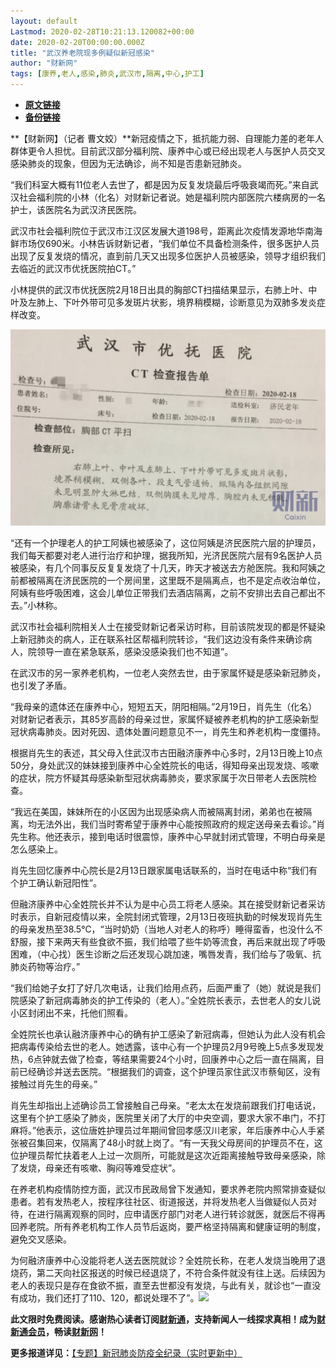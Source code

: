 ```yaml
---
layout: default
Lastmod: 2020-02-28T10:21:13.120082+00:00
date: 2020-02-20T00:00:00.000Z
title: "武汉养老院现多例疑似新冠感染"
author: "财新网"
tags: [康养,老人,感染,肺炎,武汉市,隔离,中心,护工]
---
```


* [**原文链接**](http://www.caixin.com/2020-02-20/101517851.html)
* [**备份链接**](http://archive.ph/3M9YE)


**【财新网】（记者 曹文姣）**新冠疫情之下，抵抗能力弱、自理能力差的老年人群体更令人担忧。目前武汉部分福利院、康养中心或已经出现老人与医护人员交叉感染肺炎的现象，但因为无法确诊，尚不知是否患新冠肺炎。

“我们科室大概有11位老人去世了，都是因为反复发烧最后呼吸衰竭而死。”来自武汉社会福利院的小林（化名）对财新记者说。她是福利院内部医院六楼病房的一名护士，该医院名为武汉济民医院。

武汉市社会福利院位于武汉市江汉区发展大道198号，距离此次疫情发源地华南海鲜市场仅690米。小林告诉财新记者，“我们单位不具备检测条件，很多医护人员出现了反复发烧的情况，直到前几天又出现多位医护人员被感染，领导才组织我们去临近的武汉市优抚医院拍CT。”

小林提供的武汉市优抚医院2月18日出具的胸部CT扫描结果显示，右肺上叶、中叶及左肺上、下叶外带可见多发斑片状影，境界稍模糊，诊断意见为双肺多发炎症样改变。

![1582159984111](/images/post/bb597745a324da82c9e8a03504ef92f2.jpg)

“还有一个护理老人的护工阿姨也被感染了，这位阿姨是济民医院六层的护理员，我们每天都要对老人进行治疗和护理，据我所知，光济民医院六层有9名医护人员被感染，有几个同事反反复复发烧了十几天，昨天才被送去方舱医院。我和阿姨之前都被隔离在济民医院的一个房间里，这里既不是隔离点，也不是定点收治单位，阿姨有些呼吸困难，这会儿单位正带我们去酒店隔离，之前不安排出去自己都出不去。”小林称。

武汉市社会福利院相关人士在接受财新记者采访时称，目前该院发现的都是怀疑染上新冠肺炎的病人，正在联系社区帮福利院转诊，“我们这边没有条件来确诊病人，院领导一直在紧急联系，感染没感染我们也不知道”。

在武汉市的另一家养老机构，一位老人突然去世，由于家属怀疑是感染新冠肺炎，也引发了矛盾。

“我母亲的遗体还在康养中心，短短五天，阴阳相隔。”2月19日，肖先生（化名）对财新记者表示，其85岁高龄的母亲过世，家属怀疑被养老机构的护工感染新型冠状病毒肺炎。因对死因、遗体处置问题意见不一，肖先生和养老机构一度僵持。

根据肖先生的表述，其父母入住武汉市古田融济康养中心多时，2月13日晚上10点50分，身处武汉的妹妹接到康养中心全姓院长的电话，得知母亲出现发烧、咳嗽的症状，院方怀疑其母感染新型冠状病毒肺炎，要求家属于次日带老人去医院检查。

“我远在美国，妹妹所在的小区因为出现感染病人而被隔离封闭，弟弟也在被隔离，均无法外出，我们当时寄希望于康养中心能按照政府的规定送母亲去看诊。”肖先生称。他还表示，接到电话时很震惊，康养中心早就封闭式管理，不明白母亲是怎么感染上。

肖先生回忆康养中心院长是2月13日跟家属电话联系的，当时在电话中称“我们有个护工确认新冠阳性”。

但融济康养中心全姓院长并不认为是中心员工将老人感染。其在接受财新记者采访时表示，自新冠疫情以来，全院封闭式管理，2月13日夜班执勤的时候发现肖先生的母亲发热至38.5℃，“当时奶奶（当地人对老人的称呼）睡得蛮香，也没什么不舒服，接下来两天有些食欲不振，我们给喂了些牛奶等流食，再后来就出现了呼吸困难，（中心找）医生诊断之后还发现心跳加速，嘴唇发青，我们给与了吸氧、抗肺炎药物等治疗。”

“我们给她子女打了好几次电话，让我们给用点药，后面严重了（她）就说是我们院感染了新冠病毒肺炎的护工传染的（老人）。”全姓院长表示，去世老人的女儿说小区封闭出不来，托他们照看。

全姓院长也承认融济康养中心的确有护工感染了新冠病毒，但她认为此人没有机会把病毒传染给去世的老人。她透露，该中心有一个护理员2月9号晚上5点多发现发热，6点钟就去做了检查，等结果需要24个小时，回康养中心之后一直在隔离，目前已经确诊并送去医院。“根据我们的调查，这个护理员家住武汉市蔡甸区，没有接触过肖先生的母亲。”

肖先生却指出上述确诊员工曾接触自己母亲。“老太太在发烧前跟我们打电话说，这里有个护工感染了肺炎，医院里关闭了大厅的中央空调，要求大家不串门，不打麻将。”他表示，这位唐姓护理员过年期间曾回孝感汉川老家，年后康养中心人手紧张被召集回来，仅隔离了48小时就上岗了。“有一天我父母房间的护理员不在，这位护理员帮忙扶着老人上过一次厕所，可能就是这次近距离接触导致母亲感染，除了发烧，母亲还有咳嗽、胸闷等难受症状”。

在养老机构疫情防控方面，武汉市民政局曾下发通知，要求养老院内照常排查疑似患者。若有发热老人，按程序往社区、街道报送，并将发热老人当做疑似人员对待，在进行隔离观察的同时，应申请医疗部门对老人进行转诊就医，就医后不得再回养老院。所有养老机构工作人员节后返岗，要严格坚持隔离和健康证明的制度，避免交叉感染。

为何融济康养中心没能将老人送去医院就诊？全姓院长称，在老人发烧当晚用了退烧药，第二天向社区报送的时候已经退烧了，不符合条件就没有往上送。后续因为老人的表现只是存在食欲不振，直至去世都没有发烧，与此有关，就诊也“一直没有成功，我们还打了110、120，都说处理不了”。[![](/images/post/d02a42d9cb3dec9320e5f550278911c7.ico)](http://www.caixin.com/2020-02-20/101517851.html)

**此文限时免费阅读。感谢热心读者订阅[财新通](http://mall.caixin.com/mall/web/product/product.html?id=733&originReferrer=appfree&channelSource=appfree)，支持新闻人一线探求真相！成为[财新通会员](http://mall.caixin.com/mall/web/list/list.html?type=127&originReferrer=appfree&channelSource=appfree)，畅读[财新网](https://datayi.cn/1lnZaaidYRRn)！**

**更多报道详见：**[【专题】新冠肺炎防疫全纪录（实时更新中）](http://m.app.caixin.com/m_topic_detail/1473.html)

